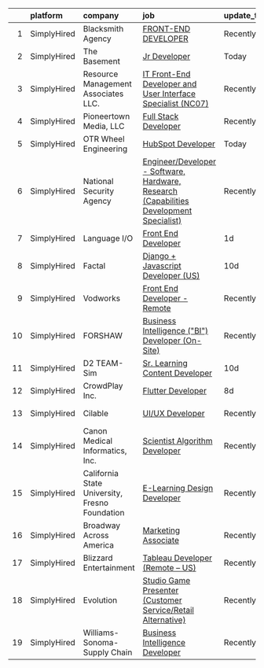

|    | platform    | company                                        | job                                                                                                                                                                                                       | update_time   | location         |
|---:|:------------|:-----------------------------------------------|:----------------------------------------------------------------------------------------------------------------------------------------------------------------------------------------------------------|:--------------|:-----------------|
|  1 | SimplyHired | Blacksmith Agency                              | [FRONT-END DEVELOPER](https://www.simplyhired.com/job/H9_cI43otRKm7Ijfd0f2AdqfCFAB9oXLc1nSUFX9fcNb-ng7o6Cd3Q?q=interactive+developer)                                                                     | Recently      | Remote           |
|  2 | SimplyHired | The Basement                                   | [Jr Developer](https://www.simplyhired.com/job/xidP0-j9EDM_uwwaiEi6t4qipE1Pvpt1AvXlm4qtzAlD6CVLKw_E-g?q=interactive+developer)                                                                            | Today         | Remote           |
|  3 | SimplyHired | Resource Management Associates LLC.            | [IT Front-End Developer and User Interface Specialist (NC07)](https://www.simplyhired.com/job/-T4-7AdGdN1DZ_QarKo3MWYmS2WhtkJuETsZXq7FRQIF0C_C4I5LOg?q=interactive+developer)                             | Recently      | Remote           |
|  4 | SimplyHired | Pioneertown Media, LLC                         | [Full Stack Developer](https://www.simplyhired.com/job/nme12vVVSYPyuqS5Goo_pUwI_eUhO9rSw1HfdFbaeSjci7Mg9bTgkw?q=interactive+developer)                                                                    | Recently      | Remote           |
|  5 | SimplyHired | OTR Wheel Engineering                          | [HubSpot Developer](https://www.simplyhired.com/job/col1t5cFNZUNZ-Z4rO8DWs7L3iCsLG7xJCcTY6NgiS0xyDWT8Sy2rg?q=interactive+developer)                                                                       | Today         | Remote           |
|  6 | SimplyHired | National Security Agency                       | [Engineer/Developer - Software, Hardware, Research (Capabilities Development Specialist)](https://www.simplyhired.com/job/RGYdC1dZjfyK30s_xAYJ5U3BOYIitMKqcs9kZ4cQUlsrLxkTw7gVXg?q=interactive+developer) | Recently      | Fort Meade, MD   |
|  7 | SimplyHired | Language I/O                                   | [Front End Developer](https://www.simplyhired.com/job/NsRaIkp-hYAc_fwvuDS9TZUZMqQEru_gLbJdc1jW3jJRXv8KdPWarw?q=interactive+developer)                                                                     | 1d            | Remote           |
|  8 | SimplyHired | Factal                                         | [Django + Javascript Developer (US)](https://www.simplyhired.com/job/xSUW31coVq_Ud40LWleD_wiSXopxXqTzUgSorPZk4TgAGJoxkIGhTw?q=interactive+developer)                                                      | 10d           | Remote           |
|  9 | SimplyHired | Vodworks                                       | [Front End Developer - Remote](https://www.simplyhired.com/job/Mf2UBBw69MFHMt64U6ps982GOy3T99YJJjofR4RWzovA3ILjnVaP-g?q=interactive+developer)                                                            | Recently      | Remote           |
| 10 | SimplyHired | FORSHAW                                        | [Business Intelligence ("BI") Developer (On-Site)](https://www.simplyhired.com/job/ohUlrJsZPUnnwVR8SbCYl-SFBzuej0VnYDmYpJA-eLV_RSr8WxN2pA?q=interactive+developer)                                        | Recently      | Charlotte, NC    |
| 11 | SimplyHired | D2 TEAM-Sim                                    | [Sr. Learning Content Developer](https://www.simplyhired.com/job/2NXaUV4cNyVESpHVovYu7osVI1gLe78XagcdBNYqpgy6kVsAdg3NTQ?q=interactive+developer)                                                          | 10d           | Somerset, NJ     |
| 12 | SimplyHired | CrowdPlay Inc.                                 | [Flutter Developer](https://www.simplyhired.com/job/BXtYk3dOcbyFr82InPxFD7W3mE7ND4jBdF2CuRhLf2omXeNk2Khrzg?q=interactive+developer)                                                                       | 8d            | Remote           |
| 13 | SimplyHired | Cilable                                        | [UI/UX Developer](https://www.simplyhired.com/job/9E-geco5G7VranxuBsWivbrdZTcZpWjiTxIQHJgRk6pI4bbneSAOEg?q=interactive+developer)                                                                         | Recently      | Des Moines, IA   |
| 14 | SimplyHired | Canon Medical Informatics, Inc.                | [Scientist Algorithm Developer](https://www.simplyhired.com/job/xeMyvvskHmQaeaJh2VgmXwaHMx2tq7HwAbGYZqrdg_2FWU-9CvYGEw?q=interactive+developer)                                                           | Recently      | Minnetonka, MN   |
| 15 | SimplyHired | California State University, Fresno Foundation | [E-Learning Design Developer](https://www.simplyhired.com/job/gIB6pHo13oezwawFLqndIPpOGn_hDmoWCrqZ7K3HGgUXJsmuvlqluw?q=interactive+developer)                                                             | Recently      | Fresno, CA       |
| 16 | SimplyHired | Broadway Across America                        | [Marketing Associate](https://www.simplyhired.com/job/nl9-d4DN8WGR_oH4Pjoy15VfXhRArpUAs_AaD7KKS252hXpSbS7dCg?q=interactive+developer)                                                                     | Recently      | Houston, TX      |
| 17 | SimplyHired | Blizzard Entertainment                         | [Tableau Developer (Remote – US)](https://www.simplyhired.com/job/31wXNnDLl9d26_yS5SsrUVeEUcBZb-rQsZLcxoCElNK5oefNxOBx2g?q=interactive+developer)                                                         | Recently      | Santa Monica, CA |
| 18 | SimplyHired | Evolution                                      | [Studio Game Presenter (Customer Service/Retail Alternative)](https://www.simplyhired.com/job/fZvN3xEK7JLRcClLGQljNNCRfJBDnB5CDrxOiliJgI1FZaQuwtCFyg?q=interactive+developer)                             | Recently      | Fairfield, CT    |
| 19 | SimplyHired | Williams-Sonoma-Supply Chain                   | [Business Intelligence Developer](https://www.simplyhired.com/job/DOVrNdSlXpxMLIOMaFU1urU270XPD1XK-hW-H29mE6_ao4t7523Owg?q=interactive+developer)                                                         | Recently      | Olive Branch, MS |